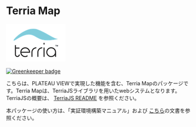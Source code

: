 Terria Map
==========

![Terria logo](terria-logo.png "Terria logo")

[![Greenkeeper badge](https://badges.greenkeeper.io/TerriaJS/TerriaMap.svg)](https://greenkeeper.io/)

こちらは、PLATEAU VIEWで実現した機能を含む、Terria Mapのパッケージです。Terria Mapは、TerriaJSライブラリを用いたwebシステムとなります。TerriaJSの概要は、 [TerriaJS README](https://github.com/TerriaJS/TerriaJS) を参照ください。



本パッケージの使い方は、「実証環境構築マニュアル」および [こちら](doc/deploying/deploying-to-aws.md)の文書を参照ください。
